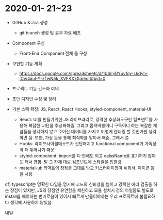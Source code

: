 # 2020-01- 21~23

- GitHub & Jira 생성
  - git branch 생성 및 공부 자료 배포
- Component 구성
  - Front-End Component 전체 틀 구성

- 구현할 기능 계획
  - https://docs.google.com/spreadsheets/d/1b4mjGYuvfoy-Lkdyh-ICw4auI-Y-zTwN5k_XVFKXz0g/edit#gid=0
- 프로젝트 기능 간소화 회의
- 초안 디자인 수정 및 정리
- 기본 스택 확정: JS, React, React Hooks, styled-component, material-UI
  - React: UI를 만들기위한 JS 라이브러리로, 강력한 추상화도구인 컴포넌트를 사용해 복잡한 UI단을 추상화해줌. 그리고 옵져버블이니 구독이니 하는 복잡한 개념들을 생각하지 않고 주어진 데이터를 가지고 어떻게 렌더링 할 것인가만 생각하면 됨. 또한, 가상 돔을 통해 최적화를 알아서 해줌. 그래서 씀
  - Hooks: 라이프사이클메소드가 간단해지고 functional component가 가독성이 더 뛰어나기 때문
  - styled-component: import를 다 안해도 되고 calssName을 표기하지 않아도 돼서 편함. 말 그 자체 대로 컴포넌트에 스타일을 입힌것. 
  - material-ui: 리액트의 장점을 그대로 받고 커스터마이징이 쉬워서. 아이콘 등을 사용

cf) typescript는 명확한 타입을 명시해 코드의 신뢰성을 높이고 강력한 에러 검출을 하는 장점이 있지만, JS의 장점인 유연함을 제한하고 모듈 설치시 정의 파일들도 별도로 install을 해야하는 번거로움이 있어서 빠르게 만들어야하는 우리 프로젝트에 불필요하다 생각해 사용하지 않았음.

내일